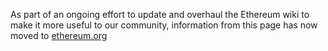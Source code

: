 As part of an ongoing effort to update and overhaul the Ethereum wiki to make it more useful to our community, information from this page has now moved to [ethereum.org](https://ethereum.org)